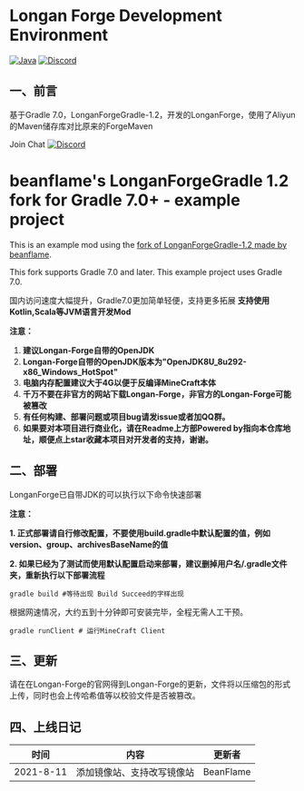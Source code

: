 # Longan Forge Development Environment
[![Java](https://img.shields.io/badge/Java-1.8-informational)](http://openjdk.java.net/)
[![Discord](https://img.shields.io/discord/796913369177260052)](https://discord.gg/FmVPsapuEk)
## 一、前言

基于Gradle 7.0，LonganForgeGradle-1.2，开发的LonganForge，使用了Aliyun的Maven储存库对比原来的ForgeMaven

Join Chat [![Discord](https://img.shields.io/discord/796913369177260052)](https://discord.gg/FmVPsapuEk)

# beanflame's LonganForgeGradle 1.2 fork for Gradle 7.0+ - example project

This is an example mod using the [fork of LonganForgeGradle-1.2 made by beanflame](https://github.com/longan-studio/longan-forge-gradle).

This fork supports Gradle 7.0 and later. This example project uses Gradle 7.0.

国内访问速度大幅提升，Gradle7.0更加简单轻便，支持更多拓展
**支持使用Kotlin,Scala等JVM语言开发Mod**

**注意：**

1. **建议Longan-Forge自带的OpenJDK**
2. **Longan-Forge自带的OpenJDK版本为"OpenJDK8U_8u292-x86_Windows_HotSpot"**
3. **电脑内存配置建议大于4G以便于反编译MineCraft本体**
4. **千万不要在非官方的网站下载Longan-Forge，非官方的Longan-Forge可能被篡改**
5. **有任何构建、部署问题或项目bug请发issue或者加QQ群。**
6. **如果要对本项目进行商业化，请在Readme上方部Powered by指向本仓库地址，顺便点上star收藏本项目对开发者的支持，谢谢。**

## 二、部署

LonganForge已自带JDK的可以执行以下命令快速部署

**注意：**

**1. 正式部署请自行修改配置，不要使用build.gradle中默认配置的值，例如version、group、archivesBaseName的值**

**2. 如果已经为了测试而使用默认配置启动来部署，建议删掉用户名/.gradle文件夹，重新执行以下部署流程**

```shell
gradle build #等待出现 Build Succeed的字样出现
```

根据网速情况，大约五到十分钟即可安装完毕，全程无需人工干预。

```shell
gradle runClient # 运行MineCraft Client
```

## 三、更新

请在在Longan-Forge的官网得到Longan-Forge的更新，文件将以压缩包的形式上传，同时也会上传哈希值等以校验文件是否被篡改。

## 四、上线日记

| 时间       | 内容                                                         | 更新者   |
| ---------- |------------------------------------------------------------ | -------- |
| 2021-8-11 | 添加镜像站、支持改写镜像站                                                    | BeanFlame |
